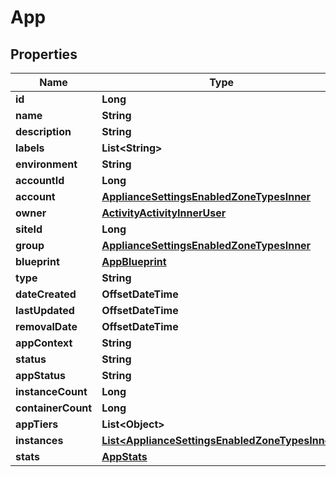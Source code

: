 

# App


## Properties

| Name | Type | Description | Notes |
|------------ | ------------- | ------------- | -------------|
|**id** | **Long** |  |  [optional] |
|**name** | **String** |  |  [optional] |
|**description** | **String** |  |  [optional] |
|**labels** | **List&lt;String&gt;** |  |  [optional] |
|**environment** | **String** |  |  [optional] |
|**accountId** | **Long** |  |  [optional] |
|**account** | [**ApplianceSettingsEnabledZoneTypesInner**](ApplianceSettingsEnabledZoneTypesInner.md) |  |  [optional] |
|**owner** | [**ActivityActivityInnerUser**](ActivityActivityInnerUser.md) |  |  [optional] |
|**siteId** | **Long** |  |  [optional] |
|**group** | [**ApplianceSettingsEnabledZoneTypesInner**](ApplianceSettingsEnabledZoneTypesInner.md) |  |  [optional] |
|**blueprint** | [**AppBlueprint**](AppBlueprint.md) |  |  [optional] |
|**type** | **String** |  |  [optional] |
|**dateCreated** | **OffsetDateTime** |  |  [optional] |
|**lastUpdated** | **OffsetDateTime** |  |  [optional] |
|**removalDate** | **OffsetDateTime** |  |  [optional] |
|**appContext** | **String** |  |  [optional] |
|**status** | **String** |  |  [optional] |
|**appStatus** | **String** |  |  [optional] |
|**instanceCount** | **Long** |  |  [optional] |
|**containerCount** | **Long** |  |  [optional] |
|**appTiers** | **List&lt;Object&gt;** |  |  [optional] |
|**instances** | [**List&lt;ApplianceSettingsEnabledZoneTypesInner&gt;**](ApplianceSettingsEnabledZoneTypesInner.md) |  |  [optional] |
|**stats** | [**AppStats**](AppStats.md) |  |  [optional] |



